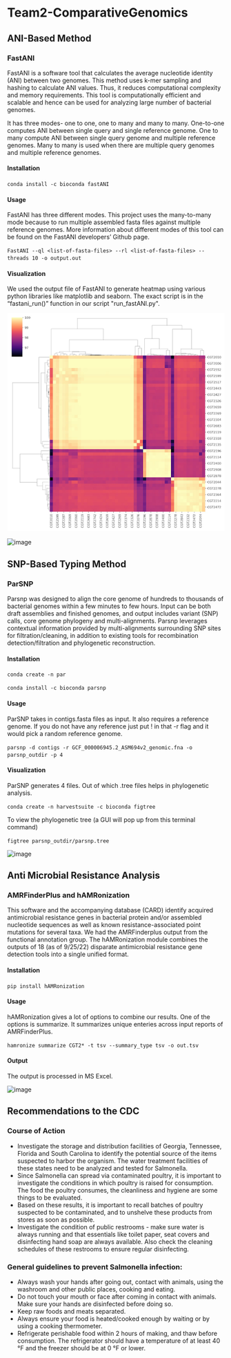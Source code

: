 # Team2-ComparativeGenomics

## ANI-Based Method

### FastANI

FastANI is a software tool that calculates the average nucleotide identity (ANI) between two genomes. This method uses k-mer sampling and hashing to calculate ANI values. Thus, it reduces computational complexity and memory requirements. This tool is computationally efficient and scalable and hence can be used for analyzing large number of bacterial genomes. 

It has three modes- one to one, one to many and many to many. One-to-one computes ANI between single query and single reference genome. One to many compute ANI between single query genome and multiple reference genomes. Many to many is used when there are multiple query genomes and multiple reference genomes.

#### Installation

`conda install -c bioconda fastANI`

#### Usage

FastANI has three different modes. This project uses the many-to-many mode because to run multiple assembled fasta files against multiple reference genomes. More information about different modes of this tool can be found on the FastANI developers’ Github page. 

`FastANI --ql <list-of-fasta-files> --rl <list-of-fasta-files> --threads 10 -o output.out`

#### Visualization

We used the output file of FastANI to generate heatmap using various python libraries like matplotlib and seaborn. The exact script is in the “fastani_run()” function in our script "run_fastANI.py".

![image](Results/FastANI-Heatmap.png)

![image](https://github.gatech.edu/comgenomics2023/Team2-ComparativeGenomics/blob/main/Results/FastANIHeatmap.png)

## SNP-Based Typing Method 

### ParSNP

Parsnp was designed to align the core genome of hundreds to thousands of bacterial genomes within a few minutes to few hours. Input can be both draft assemblies and finished genomes, and output includes variant (SNP) calls, core genome phylogeny and multi-alignments. Parsnp leverages contextual information provided by multi-alignments surrounding SNP sites for filtration/cleaning, in addition to existing tools for recombination detection/filtration and phylogenetic reconstruction.

#### Installation

`conda create -n par`

`conda install -c bioconda parsnp`

#### Usage

ParSNP takes in contigs.fasta files as input. It also requires a reference genome. If you do not have any reference just put ! in that -r flag and it would pick a random reference genome. 

`parsnp -d contigs -r GCF_000006945.2_ASM694v2_genomic.fna -o parsnp_outdir -p 4`

#### Visualization

ParSNP generates 4 files. Out of which .tree files helps in phylogenetic analysis.

`conda create -n harvestsuite -c bioconda figtree`

To view the phylogenetic tree (a GUI will pop up from this terminal command) 

`figtree parsnp_outdir/parsnp.tree`

![image](https://github.gatech.edu/comgenomics2023/Team2-ComparativeGenomics/blob/main/Results/ParSNP%20rsults.PNG)

## Anti Microbial Resistance Analysis

### AMRFinderPlus and hAMRonization

This software and the accompanying database (CARD) identify acquired antimicrobial resistance genes in bacterial protein and/or assembled nucleotide sequences as well as known resistance-associated point mutations for several taxa. We had the AMRFinderplus output from the functional annotation group. The hAMRonization module combines the outputs of 18 (as of 9/25/22) disparate antimicrobial resistance gene detection tools into a single unified format.

#### Installation 

`pip install hAMRonization`

#### Usage

hAMRonization gives a lot of options to combine our results. One of the options is summarize. It summarizes unique enteries across input reports of AMRFinderPlus. 

`hamronize summarize CGT2* -t tsv --summary_type tsv -o out.tsv`

#### Output

The output is processed in MS Excel.

![image](https://github.gatech.edu/comgenomics2023/Team2-ComparativeGenomics/blob/main/Results/hAMRonization%20output%20table.PNG)

## Recommendations to the CDC 

### Course of Action 

* Investigate the storage and distribution facilities of Georgia, Tennessee, Florida and South Carolina to identify the potential source of the items suspected to harbor the organism. The water treatment facilities of these states need to be analyzed and tested for Salmonella.
* Since Salmonella can spread via contaminated poultry, it is important to investigate the conditions in which poultry is raised for consumption. The food the poultry consumes, the cleanliness and hygiene are some things to be evaluated.
* Based on these results, it is important to recall batches of poultry suspected to be contaminated, and to unshelve these products from stores as soon as possible.
* Investigate the condition of public restrooms - make sure water is always running and that essentials like toilet paper, seat covers and disinfecting hand soap are always available. Also check the cleaning schedules of these restrooms to ensure regular disinfecting.

### General guidelines to prevent Salmonella infection:
* Always wash your hands after going out, contact with animals, using the washroom and other public places, cooking and eating.
* Do not touch your mouth or face after coming in contact with animals. Make sure your hands are disinfected before doing so.
* Keep raw foods and meats separated.
* Always ensure your food is heated/cooked enough by waiting or by using a cooking thermometer.
* Refrigerate perishable food within 2 hours of making, and thaw before consumption. The refrigerator should have a temperature of at least 40 °F and the freezer should be at 0 °F or lower.
